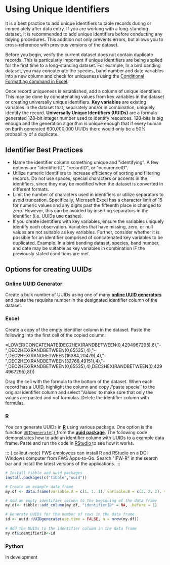 # Using Unique Identifiers

It is a best practice to add unique identifiers to table records during or immediately after data entry. If you are working with a long-standing dataset, it is recommended to add unique identifiers before conducting any tidying procedures. This addition not only prevents errors, but allows you to cross-reference with previous versions of the dataset.

Before you begin, verify the current dataset does not contain duplicate records. This is particularly important if unique identifiers are being applied for the first time to a long-standing dataset. For example, In a bird banding dataset, you may concatenate the species, band number and date variables into a new column and check for uniqueness using the [Conditional Formatting command in Excel](https://support.microsoft.com/en-us/office/filter-for-unique-values-or-remove-duplicate-values-ccf664b0-81d6-449b-bbe1-8daaec1e83c2).

Once record uniqueness is established, add a column of unique identifiers. This may be done by concatenating values from key variables in the dataset or creating universally unique identifiers. **Key variables** are existing variables in the dataset that, separately and/or in combination, uniquely identify the record. **Universally Unique Identifiers (UUIDs)** are a formula-generated 128-bit integer number used to identify resources. 128-bits is big enough and the generation algorithm is unique enough that if every human on Earth generated 600,000,000 UUIDs there would only be a 50% probability of a duplicate.

## Identifier Best Practices

- Name the identifier column something unique and "identifying". A few options are "identifierID", "recordID", or "occurenceID".
- Utilize numeric identifiers to increase efficiency of sorting and filtering records. Do not use spaces, special characters or accents in the identifiers, since they may be modified when the dataset is converted in different formats.
- Limit the number of characters used in identifiers or utilize separators to avoid truncation. Specifically, Microsoft Excel has a character limit of 15 for numeric values and any digits past the fifteenth place is changed to zero. However, this can be avoided by inserting separators in the identifier (i.e. UUIDs use dashes).
- If you create identifiers with key variables, ensure the variables uniquely identify each observation. Variables that have missing, zero, or null values are not suitable as key variables. Further, consider whether it is possible for an identifier comprised of concatenated key variables to be duplicated. Example: In a bird banding dataset, species, band number, and date may be suitable as key variables in combination IF the previously stated conditions are met.

## Options for creating UUIDs

### Online UUID Generator

Create a bulk number of UUIDs using one of many [**online UUID generators**](https://www.uuidgenerator.net/) and paste the requisite number  in the designated identifier column of the dataset.

### Excel

Create a copy of the empty identifier column in the dataset. Paste the following into the first cell of the copied column:

\=LOWER(CONCATENATE(DEC2HEX(RANDBETWEEN(0,4294967295),8),"-",DEC2HEX(RANDBETWEEN(0,65535),4),"-",DEC2HEX(RANDBETWEEN(16384,20479),4),"-",DEC2HEX(RANDBETWEEN(32768,49151),4),"-",DEC2HEX(RANDBETWEEN(0,65535),4),DEC2HEX(RANDBETWEEN(0,4294967295),8)))

Drag the cell with the formula to the bottom of the dataset. When each record has a UUID, highlight the column and copy /’paste special’ to the original identifier column and select ‘Values’ to make sure that only the values are pasted and not formulas. Delete the identifier column with formulas.

### R

You can generate UUIDs in [**R**](https://www.r-project.org/about.html) using various package. One option is the function [`UUIDgenerate()` ](https://www.rdocumentation.org/packages/uuid/versions/1.0-4/topics/UUIDgenerate)from the [**uuid package**](https://cran.r-project.org/web/packages/uuid/index.html). The following code demonstrates how to add an identifier column with UUIDs to a example data frame. Paste and run the code in [RStudio ](https://www.rstudio.com/products/rstudio/#rstudio-desktop)to see how it works.


::: {.callout-note}
FWS employees can install R and RStudio on a DOI Windows computer from FWS Apps-to-Go. Search "IFW-R" in the search bar and install the latest versions of the applications.
:::


```r
# Install tibble and uuid packages
install.packages(c("tibble","uuid"))

# Create an example data frame
my.df <- data.frame(variable.A = c(1, 1, 1), variable.B = c(2, 2, 2), variable.C = c(3, 3, 3))

# Add an empty identifier column to the beginning of the data frame
my.df<- tibble::add_column(my.df, "identifierID" = NA, .before = 1)

# Generate UUIDs for the number of rows in the data frame
id <- uuid::UUIDgenerate(use.time = FALSE, n = nrow(my.df))
                         
# Add the UUIDs to the identifier column in the data frame
my.df$identifierID<-id
```


### Python

in development
